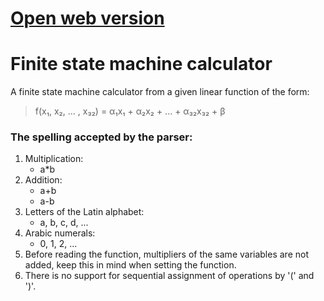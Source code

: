 # [Open web version](https://ausf-software.github.io/fsmc.github.io/)
# Finite state machine calculator
A finite state machine calculator from a given linear function of the form:
<blockquote>f(x₁, x₂, ... , x₃₂) = α₁x₁ + α₂x₂ + ... + α₃₂x₃₂ + β</blockquote>

### The spelling accepted by the parser:
1. Multiplication:
    * a*b
2. Addition:
    * a+b
    * a-b
3. Letters of the Latin alphabet:
    * a, b, c, d, ...
4. Arabic numerals:
    * 0, 1, 2, ...
5. Before reading the function, multipliers of the same variables are not added, keep this in mind when setting the function.
6. There is no support for sequential assignment of operations by '(' and ')'.
